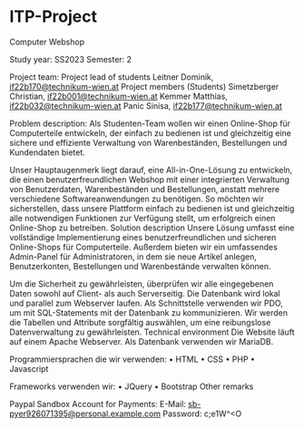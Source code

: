 # ITP-Project
Computer Webshop

Study year: SS2023
Semester: 2

Project team:
Project lead of students
Leitner Dominik, if22b170@technikum-wien.at
Project members (Students)
Simetzberger Christian, if22b001@technikum-wien.at
Kemmer Matthias, if22b032@technikum-wien.at
Panic Sinisa, if22b177@technikum-wien.at

Problem description:
Als Studenten-Team wollen wir einen Online-Shop für Computerteile entwickeln, der einfach zu bedienen ist und gleichzeitig eine sichere und effiziente Verwaltung von Warenbeständen, Bestellungen und Kundendaten bietet.

Unser Hauptaugenmerk liegt darauf, eine All-in-One-Lösung zu entwickeln, die einen benutzerfreundlichen Webshop mit einer integrierten Verwaltung von Benutzerdaten, Warenbeständen und Bestellungen, anstatt mehrere verschiedene Softwareanwendungen zu benötigen. So möchten wir sicherstellen, dass unsere Plattform einfach zu bedienen ist und gleichzeitig alle notwendigen Funktionen zur Verfügung stellt, um erfolgreich einen Online-Shop zu betreiben.
Solution description
Unsere Lösung umfasst eine vollständige Implementierung eines benutzerfreundlichen und sicheren Online-Shops für Computerteile. Außerdem bieten wir ein umfassendes Admin-Panel für Administratoren, in dem sie neue Artikel anlegen, Benutzerkonten, Bestellungen und Warenbestände verwalten können.

Um die Sicherheit zu gewährleisten, überprüfen wir alle eingegebenen Daten sowohl auf Client- als auch Serverseitig. Die Datenbank wird lokal und parallel zum Webserver laufen. Als Schnittstelle verwenden wir PDO, um mit SQL-Statements mit der Datenbank zu kommunizieren. Wir werden die Tabellen und Attribute sorgfältig auswählen, um eine reibungslose Datenverwaltung zu gewährleisten.
Technical environment
Die Website läuft auf einem Apache Webserver. Als Datenbank verwenden wir MariaDB.

Programmiersprachen die wir verwenden:
•	HTML
•	CSS
•	PHP
•	Javascript

Frameworks verwenden wir:
•	JQuery
•	Bootstrap
Other remarks

Paypal Sandbox Account for Payments:
E-Mail: sb-pyer926071395@personal.example.com
Password: c;e1W^<O
